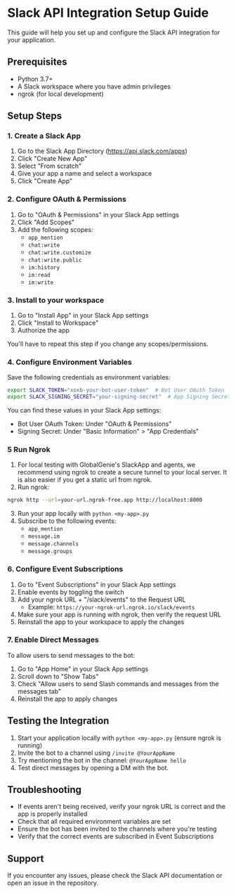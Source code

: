 # Slack API Integration Setup Guide

This guide will help you set up and configure the Slack API integration for your application.

## Prerequisites

- Python 3.7+
- A Slack workspace where you have admin privileges
- ngrok (for local development)

## Setup Steps

### 1. Create a Slack App

1. Go to the Slack App Directory (https://api.slack.com/apps)
2. Click "Create New App"
3. Select "From scratch"
4. Give your app a name and select a workspace
5. Click "Create App"

### 2. Configure OAuth & Permissions

1. Go to "OAuth & Permissions" in your Slack App settings
2. Click "Add Scopes"
3. Add the following scopes:
   - `app_mention`
   - `chat:write`
   - `chat:write.customize`
   - `chat:write.public`
   - `im:history`
   - `im:read`
   - `im:write`

### 3. Install to your workspace

1. Go to "Install App" in your Slack App settings
2. Click "Install to Workspace"
3. Authorize the app

You'll have to repeat this step if you change any scopes/permissions.


### 4. Configure Environment Variables

Save the following credentials as environment variables:

```bash
export SLACK_TOKEN="xoxb-your-bot-user-token"  # Bot User OAuth Token
export SLACK_SIGNING_SECRET="your-signing-secret"  # App Signing Secret
```

You can find these values in your Slack App settings:
- Bot User OAuth Token: Under "OAuth & Permissions"
- Signing Secret: Under "Basic Information" > "App Credentials"

### 5 Run Ngrok
   1. For local testing with GlobalGenie's SlackApp and agents, we recommend using ngrok to create a secure tunnel to your local server. It is also easier if you get a static url from ngrok.
   2. Run ngrok:
   ```bash
   ngrok http --url=your-url.ngrok-free.app http://localhost:8000
   ```
   3. Run your app locally with `python <my-app>.py`
   4. Subscribe to the following events:
      - `app_mention`
      - `message.im`
      - `message.channels`
      - `message.groups`


### 6. Configure Event Subscriptions

1. Go to "Event Subscriptions" in your Slack App settings
2. Enable events by toggling the switch
3. Add your ngrok URL + "/slack/events" to the Request URL
   - Example: `https://your-ngrok-url.ngrok.io/slack/events`
4. Make sure your app is running with ngrok, then verify the request URL
5. Reinstall the app to your workspace to apply the changes

### 7. Enable Direct Messages

To allow users to send messages to the bot:

1. Go to "App Home" in your Slack App settings
2. Scroll down to "Show Tabs"
3. Check "Allow users to send Slash commands and messages from the messages tab"
4. Reinstall the app to apply changes


## Testing the Integration

1. Start your application locally with `python <my-app>.py` (ensure ngrok is running)
2. Invite the bot to a channel using `/invite @YourAppName`
3. Try mentioning the bot in the channel: `@YourAppName hello`
4. Test direct messages by opening a DM with the bot.

## Troubleshooting

- If events aren't being received, verify your ngrok URL is correct and the app is properly installed
- Check that all required environment variables are set
- Ensure the bot has been invited to the channels where you're testing
- Verify that the correct events are subscribed in Event Subscriptions

## Support

If you encounter any issues, please check the Slack API documentation or open an issue in the repository. 